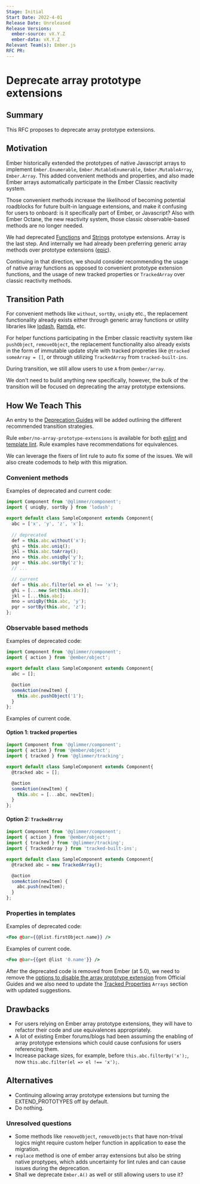 ```yaml
---
Stage: Initial
Start Date: 2022-4-01
Release Date: Unreleased
Release Versions:
  ember-source: vX.Y.Z
  ember-data: vX.Y.Z
Relevant Team(s): Ember.js
RFC PR: 
---
```


# Deprecate array prototype extensions

## Summary

This RFC proposes to deprecate array prototype extensions.

## Motivation

Ember historically extended the prototypes of native Javascript arrays to implement `Ember.Enumerable`, `Ember.MutableEnumerable`, `Ember.MutableArray`, `Ember.Array`. This added convenient methods and properties, and also made Ember arrays automatically participate in the Ember Classic reactivity system.

Those convenient methods increase the likelihood of becoming potential roadblocks for future built-in language extensions, and make it confusing for users to onboard: is it specifically part of Ember, or Javascript? Also with Ember Octane, the new reactivity system, those classic observable-based methods are no longer needed.

We had deprecated [Functions](https://github.com/emberjs/rfcs/blob/master/text/0272-deprecation-native-function-prototype-extensions.md) and [Strings](https://github.com/emberjs/rfcs/blob/master/text/0236-deprecation-ember-string.md) prototype extensions. Array is the last step. And internally we had already been preferring generic array methods over prototype extensions ([epic](https://github.com/emberjs/ember.js/issues/15501)).

Continuing in that direction, we should consider recommending the usage of native array functions as opposed to convenient prototype extension functions, and the usage of new tracked properties or `TrackedArray` over classic reactivity methods.

## Transition Path

For convenient methods like `without`, `sortBy`, `uniqBy` etc., the replacement functionality already exists either through generic array functions or utility libraries like [lodash](https://lodash.com), [Ramda](https://ramdajs.com), etc.

For helper functions participating in the Ember classic reactivity system like `pushObject`, `removeObject`, the replacement functionality also already exists in the form of immutable update style with tracked propreties like `@tracked someArray = []`, or through utilizing `TrackedArray` from `tracked-built-ins`.

During transition, we still allow users to use `A` from `@ember/array`.

We don't need to build anything new specifically, however, the bulk of the transition will be
focused on deprecating the array prototype extensions.

## How We Teach This

An entry to the [Deprecation Guides](https://deprecations.emberjs.com/v4.x) will be added outlining the different recommended transition strategies.

Rule `ember/no-array-prototype-extensions` is available for both [eslint](https://github.com/ember-cli/eslint-plugin-ember/blob/master/docs/rules/no-array-prototype-extensions.md) and [template lint](https://github.com/ember-template-lint/ember-template-lint/blob/master/docs/rule/no-array-prototype-extensions.md). Rule examples have recommendations for equivalences.

We can leverage the fixers of lint rule to auto fix some of the issues. We will also create codemods to help with this migration.

### Convenient methods
Examples of deprecated and current code:
```js
import Component from '@glimmer/component';
import { uniqBy, sortBy } from 'lodash';

export default class SampleComponent extends Component{
  abc = ['x', 'y', 'z', 'x'];
  
  // deprecated
  def = this.abc.without('x');
  ghi = this.abc.uniq();
  jkl = this.abc.toArray();
  mno = this.abc.uniqBy('y');
  pqr = this.abc.sortBy('z');
  // ...

  // current
  def = this.abc.filter(el => el !== 'x');
  ghi = [...new Set(this.abc)];
  jkl = [...this.abc];
  mno = uniqBy(this.abc, 'y');
  pqr = sortBy(this.abc, 'z');
};
```

### Observable based methods
Examples of deprecated code:
```js
import Component from '@glimmer/component';
import { action } from '@ember/object';

export default class SampleComponent extends Component{
  abc = [];

  @action
  someAction(newItem) {
    this.abc.pushObject('1');
  }
};
```

Examples of current code. 
#### Option 1: tracked properties
```js
import Component from '@glimmer/component';
import { action } from '@ember/object';
import { tracked } from '@glimmer/tracking';

export default class SampleComponent extends Component{
  @tracked abc = [];

  @action
  someAction(newItem) {
    this.abc = [...abc, newItem];
  }
};
```

#### Option 2: `TrackedArray`
```js
import Component from '@glimmer/component';
import { action } from '@ember/object';
import { tracked } from '@glimmer/tracking';
import { TrackedArray } from 'tracked-built-ins';

export default class SampleComponent extends Component{
  @tracked abc = new TrackedArray();

  @action
  someAction(newItem) {
    abc.push(newItem);
  }
};
```

### Properties in templates
Examples of deprecated code:

```hbs
<Foo @bar={{@list.firstObject.name}} />
```

Examples of  current code.
```hbs
<Foo @bar={{get @list '0.name'}} />
```

After the deprecated code is removed from Ember (at 5.0), we need to remove the [options to disable the array prototype extension](https://guides.emberjs.com/v4.2.0/configuring-ember/disabling-prototype-extensions/) from Official Guides and we also need to update the [Tracked Properties](https://guides.emberjs.com/v4.2.0/upgrading/current-edition/tracked-properties/#toc_arrays) `Arrays` section with updated suggestions.

## Drawbacks
- For users relying on Ember array prototype extensions, they will have to refactor their code and use equivalences appropriately.
- A lot of existing Ember forums/blogs had been assuming the enabling of array prototype extensions which could cause confusions for users referencing them.
- Increase package sizes, for example, before `this.abc.filterBy('x');`, now `this.abc.filter(el => el !== 'x');`.

## Alternatives
- Continuing allowing array prototype extensions but turning the EXTEND_PROTOTYPES off by default.
- Do nothing.

### Unresolved questions
- Some methods like `removeObject`, `removeObjects` that have non-trival logics might require custom helper function in application to ease the migration.
- `replace` method is one of ember array extensions but also be string native proptypes, which adds uncertainty for lint rules and can cause issues during the deprecation.
- Shall we deprecate `Ember.A()` as well or still allowing users to use it?
